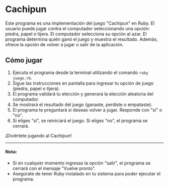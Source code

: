 # Cachipun

Este programa es una implementación del juego "Cachipun" en Ruby. El usuario puede jugar contra el computador seleccionando una opción: piedra, papel o tijera. El computador selecciona su opción al azar. El programa determina quién ganó el juego y muestra el resultado. Además, ofrece la opción de volver a jugar o salir de la aplicación.

## Cómo jugar

1. Ejecuta el programa desde la terminal utilizando el comando `ruby juego.rb`.
2. Sigue las instrucciones en pantalla para ingresar tu opción de juego (piedra, papel o tijera).
3. El programa validará tu elección y generará la elección aleatoria del computador.
4. Se mostrará el resultado del juego (ganaste, perdiste o empataste).
5. El programa te preguntará si deseas volver a jugar. Responde con "si" o "no".
6. Si eliges "si", se reiniciará el juego. Si eliges "no", el programa se cerrará.

¡Diviértete jugando al Cachipun!

---

#### Nota:

- Si en cualquier momento ingresas la opción "salir", el programa se cerrará con el mensaje "Vuelve pronto".
- Asegúrate de tener Ruby instalado en tu sistema para poder ejecutar el programa.

